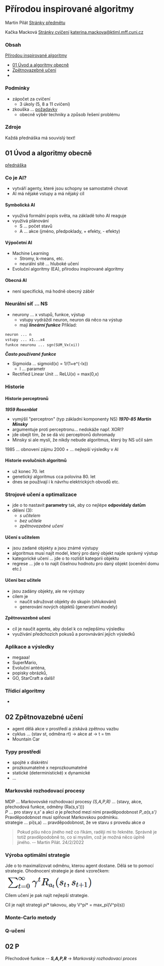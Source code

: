 # Přírodou inspirované algoritmy
Martin Pilát
[Stránky předmětu](http://ktiml.mff.cuni.cz/~pilat/cs/prirodou-inspirovane-algoritmy/)

Kačka Macková
[Stránky cvičení](https://github.com/kackamac/Prirodou-inspirovane-algoritmy)
katerina.mackova@ktiml.mff.cuni.cz

### Obsah
[Přírodou inspirované algoritmy](#přírodou-inspirované-algoritmy)
 - [01 Úvod a algoritmy obecně](#01-úvod-a-algoritmy-obecně)
 - [Zpětnovazebné učení](#02-zpětnovazebné-učení)
 - 

### Podmínky
- zápočet za cvičení
  - 3 úkoly (5, 8 a 11 cvičení)
- zkouška ... [požadavky](http://ktiml.mff.cuni.cz/~pilat/cs/prirodou-inspirovane-algoritmy/pozadavky/)
  - obecně výběr techniky a způsob řešení problému

### Zdroje
Každá přednáška má souvislý text!

## 01 Úvod a algoritmy obecně
[přednáška](http://ktiml.mff.cuni.cz/~pilat/cs/prirodou-inspirovane-algoritmy/umela-inteligence-vypocetni-inteligence-aplikace/)

### Co je AI?
 - vytváří agenty, které jsou schopny se samostatně chovat
 - AI má nějaké vstupy a má nějaký cíl
#### Symbolická AI
 - využívá formální popis světa, na základě toho AI reaguje
 - využívá plánování
   - S ... počet stavů
   - A ... akce (jméno, předpoklady, + efekty, - efekty)

#### Výpočetní AI
 - Machine Learning
   - Stromy, k-means, etc.
   - neurální sítě ... hluboké učení
 - Evoluční algoritmy (EA), přírodou inspirované algoritmy

#### Obecná AI
 - není specifická, má hodně obecný záběr

### Neurální síť ... NS
 - neurony ... x vstupů, funkce, výstup
   - vstupy vydráždí neuron, neuron dá něco na výstup
   - mají ***lineární funkce***
Příklad:
```txt
neuron ... n
vstupy ... x1...x4
funkce neuronu ... sgn(SUM_Vx(xi))
```

***Často používané funkce***
 - Sigmoida ... sigmoid(x) = 1/(1+e^(-lx))
   - l ... parametr
 - Rectified Linear Unit ... ReLU(x) = max(0,x)

### Historie

#### Historie perceptronů
***1959 Rosenblat***
- vymýšlí "perceptron" (typ základní komponenty NS)
***1970-85***
***Martin Minsky***
 - argumentuje proti perceptronu... nedokáže např. XOR!?
  - jde obejít tím, že se dá víc perceptronů dohromady
  - Minsky si ale myslí, že nikdy nebude algoritmus, který by NS učil sám

1985 ... obnovení zájmu
2000 + ... nejlepší výsledky v AI

#### Historie evolučních algoritmů
- už konec 70. let
- genetický algoritmus cca polovina 80. let
- dnes se používají i k návrhu elektrických obvodů etc.

### Strojové učení a optimalizace
 - jde o to nastavit **parametry** tak, aby co nejlépe **odpovídaly datům**
 - dělení (3):
   - *s učitelem*
   - *bez učitele*
   - *zpětnovazebné učení*

#### Učení s učitelem
 - jsou zadané objekty a jsou známé výstupy
 - algoritmus musí najít model, který pro daný objekt najde správný výstup
 - kategorické učení ... jde o to rozlišit kategorii objektu
 - regrese ... jde o to najít číselnou hodnotu pro daný objekt (ocenění domu etc.)

#### Učení bez učitele
 - jsou zadány objekty, ale ne výstupy
 - cílem je
   - naučit sdružovat objekty do skupin (shlukování)
   - generování nových objektů (generativní modely)

#### Zpětnovazebné učení
 - cíl je naučit agenta, aby došel k co nejlepšímu výsledku
 - využívání předchozích pokusů a porovnávání jejich výsledků

### Aplikace a výsledky
 - megaaa!
 - SuperMario,
 - Evoluční anténa,
 - popisky obrázků,
 - GO, StarCraft a další!

### Třídicí algoritmy
 - 

## 02 Zpětnovazebné učení
 - agent dělá akce v prostředí a získává zpětnou vazbu
 - cyklus ... (stav st, odměna rt) -> akce at -> t = tm
 - Mountain Car

### Typy prostředí
 - spojité x diskrétní
 - prozkoumatelné x neprozkoumatelné
 - statické (deterministické) x dynamické
 - ...

### Markovské rozhodovací procesy
MDP ... Markovovské rozhodovací procesy
*(S,A,P,R)* ... (stavy, akce, přechodová funkce, odměny (Ra(s,s')))  
*P* ... pro stavy *s*,*s'* a akci *a* je přechod mezi nimi pravděpodobnost *P_a(s,s')*  
Pravděpodobnost musí splňovat Markovskou podmínku.  
strategie ... pí(s,a) ... pravděpodobnost, že ve stavu *s* provedu akce *a*  

> Pokud píšu něco jiného než co říkám, raději mi to řekněte. Správně je totiž pravděpodobně to, co si myslím, což je možná něco úplně jiného. -- Martin Pilát. 24/2/2022

### Výroba optimální strategie
Jde o to maximalizovat odměnu, kterou agent dostane.
Dělá se to pomocí strategie. Ohodnocení strategie je dané vzorečkem:  
![vzorecek strategie](OhodnoceniStrategieMarkovovskeUceni.png)  
Cílem učení je pak najít nejlepší strategie.  

Cíl je najít strategii *pí\** takovou, aby V^pí* = max_pí(V^pí(s))

### Monte-Carlo metody

### Q-učení

## 02 P
Přechodové funkce -- ***S,A,P,R*** -> *Markovský rozhodovací proces*  

